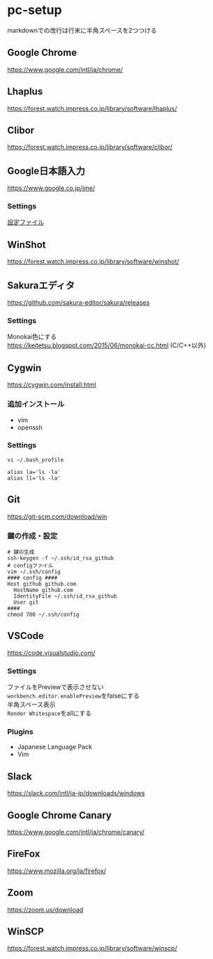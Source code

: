 # pc-setup
markdownでの改行は行末に半角スペースを2つつける
## Google Chrome
https://www.google.com/intl/ja/chrome/
## Lhaplus
https://forest.watch.impress.co.jp/library/software/lhaplus/
## Clibor
https://forest.watch.impress.co.jp/library/software/clibor/
## Google日本語入力
https://www.google.co.jp/ime/
### Settings
[設定ファイル](./googleime)
## WinShot
https://forest.watch.impress.co.jp/library/software/winshot/
## Sakuraエディタ
https://github.com/sakura-editor/sakura/releases
### Settings
Monokai色にする  
https://keitetsu.blogspot.com/2015/06/monokai-cc.html (C/C++以外)
## Cygwin
https://cygwin.com/install.html
### 追加インストール
- vim
- openssh

### Settings
```
vi ~/.bash_profile

alias la='ls -la'
alias ll='ls -la'
```
## Git
https://git-scm.com/download/win
### 鍵の作成・設定
```
# 鍵の生成
ssh-keygen -f ~/.ssh/id_rsa_github
# configファイル
vim ~/.ssh/config
#### config ####
Host github github.com
  HostName github.com
  IdentityFile ~/.ssh/id_rsa_github
  User git
####
chmod 700 ~/.ssh/config
```

## VSCode
https://code.visualstudio.com/
### Settings
ファイルをPreviewで表示させない  
`workbench.editor.enablePreview`をfalseにする  
半角スペース表示  
`Render Whitespace`をallにする

### Plugins
- Japanese Language Pack
- Vim
## Slack
https://slack.com/intl/ja-jp/downloads/windows
## Google Chrome Canary
https://www.google.com/intl/ja/chrome/canary/
## FireFox
https://www.mozilla.org/ja/firefox/
## Zoom
https://zoom.us/download
## WinSCP
https://forest.watch.impress.co.jp/library/software/winscp/